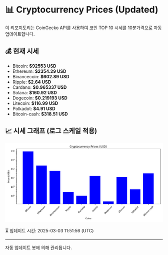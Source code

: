 
# 📊 Cryptocurrency Prices (Updated)

이 리포지토리는 CoinGecko API를 사용하여 코인 TOP 10 시세를 10분가격으로 자동 업데이트합니다.

## 💰 현재 시세
- Bitcoin: **$92553 USD**
- Ethereum: **$2354.29 USD**
- Binancecoin: **$602.89 USD**
- Ripple: **$2.64 USD**
- Cardano: **$0.965337 USD**
- Solana: **$160.92 USD**
- Dogecoin: **$0.219193 USD**
- Litecoin: **$116.99 USD**
- Polkadot: **$4.91 USD**
- Bitcoin-cash: **$318.51 USD**

## 📈 시세 그래프 (로그 스케일 적용)
![Crypto Prices](crypto_prices.png)

⏳ 업데이트 시간: 2025-03-03 11:51:56 (UTC)

---
자동 업데이트 봇에 의해 관리됩니다.
